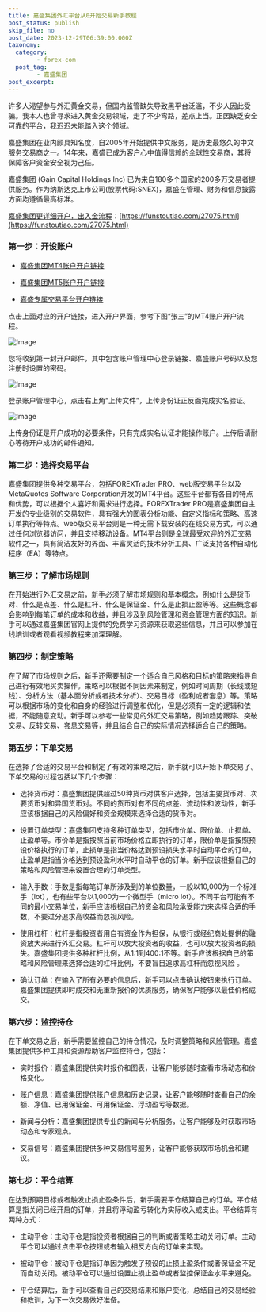 ```yaml
---
title: 嘉盛集团外汇平台从0开始交易新手教程
post_status: publish
skip_file: no
post_date: 2023-12-29T06:39:00.000Z
taxonomy:
  category:
        - forex-com
  post_tag:
        - 嘉盛集团
post_excerpt: 
---
```

许多人渴望参与外汇黄金交易，但国内监管缺失导致黑平台泛滥，不少人因此受骗。我本人也曾寻求进入黄金交易领域，走了不少弯路，差点上当。正因缺乏安全可靠的平台，我迟迟未能踏入这个领域。

嘉盛集团在业内颇具知名度，自2005年开始提供中文服务，是历史最悠久的中文服务交易商之一。14年来，嘉盛已成为客户心中值得信赖的全球性交易商，其将保障客户资金安全视为己任。

嘉盛集团 (Gain Capital Holdings Inc) 已为来自180多个国家的200多万交易者提供服务。作为纳斯达克上市公司(股票代码:SNEX)，嘉盛在管理、财务和信息披露方面均遵循最高标准。

[嘉盛集团更详细开户，出入金流程](https://funstoutiao.com/27075.html)：[https://funstoutiao.com/27075.html](https://funstoutiao.com/27075.html)

### 第一步：开设账户

* [嘉盛集团MT4账户开户链接](https://s.ssgg.net/jsmt4)

* [嘉盛集团MT5账户开户链接](https://s.ssgg.net/jsmt5)

* [嘉盛专属交易平台开户链接](https://s.ssgg.net/js)

点击上面对应的开户链接，进入开户界面，参考下图“张三”的MT4账户开户流程。

![Image](https://prod-files-secure.s3.us-west-2.amazonaws.com/39ed1227-6d7d-4570-be36-9ccd4a2c4241/7a167aea-686b-400d-af59-4e18eb607a40/640.png?X-Amz-Algorithm=AWS4-HMAC-SHA256&X-Amz-Content-Sha256=UNSIGNED-PAYLOAD&X-Amz-Credential=ASIAZI2LB466TBNFEQ2E%2F20250413%2Fus-west-2%2Fs3%2Faws4_request&X-Amz-Date=20250413T101309Z&X-Amz-Expires=3600&X-Amz-Security-Token=IQoJb3JpZ2luX2VjEHIaCXVzLXdlc3QtMiJHMEUCIQDkrcl%2FMDanAm7RvNfbbc%2BW43Zd9YZbnyyTuYc8h78MFQIgXshWSvjLAk%2BknSAFVV7CoqWgcCp6ICAi3pwPTpl6kE0qiAQI6%2F%2F%2F%2F%2F%2F%2F%2F%2F%2F%2FARAAGgw2Mzc0MjMxODM4MDUiDGWiylBOvK0vvrscFyrcA%2Flj97FgqcgheeFUYNLQxmEafUFQNkK9sgSaLEOdrBX1iua18EGrYzvDI2Nwt6AdcLhPcmPzyUQw3FeGwgfJ6oTCZu3ESzoeg4aesA0hZXelN7XkZBc4zfVHrSWn%2BAGdkBIjpFHeq3PrQ%2BsZoMuqhd8Yq%2BjCheBP00iJtDt0YFWKyGlQFLgUnATeJBhgWELq6OCFj5q0LXewOZ2PllInBtafeMCuq05RexwLV8UNqB%2Bmlob7ji%2FEnV0fq5c6C1CEsNHeYUX7Z6rdBBx92%2BKQYhXryEj8mGd00INS3kDzf2FJIINqayvyClJREBM1D2w3jeU%2Fl%2BtpS4bqo5%2F6B%2BFz%2FwgklDVJlpLCkHwNVwplSNZ6ii4v9OV9%2B4jhyYt5ICcxr87e7vpEW7CKjF5l8NAPhkeFtpb2T0e%2BBmz2YpCMhsAqvEFsPNEFPh7sR8rbAD0V8qQ%2BTX81thSjbn0Ql0PJZpeM%2FapGb4DkIes0suyNUQclyPjfbIhu0DBIvbCgSoN8ngCo%2BEaGeusXcIV3LaTwOVFVDQAMDVVLLxsaKyrgINY6G7mmU7ddhiKOgROc3O6dRPDuAg1%2F8PmPiVxSsVv0GtX1h1DGjcCYRn8sedsMZjMcHOkC6T4JasES48l3MPSH7r8GOqUBnTRde3zUbCJMwHwIBOqBXV6kMwBQ%2Fn3X6JPGgT%2Fg5j%2BH5vEtzGuu2mx2xDF7P4WZRJ1AUrPgGcD6ZZ35qc%2BD0rOGtP7y59rHy114r2tNg%2BekZ1kKEA657ypDeINI9cgThIrwFDCBFgvZCaZwCue6k0n7ET69OVQmdHsh4qeHx3CZNRfpvObdAKMO0g74vICnyj4TJif1sm9dyOFPQ4f6EP1PrJ9m&X-Amz-Signature=bd2cd5beac2b88669d18873830d0c4b2423ecc2bb577522e3978410ea793db73&X-Amz-SignedHeaders=host&x-id=GetObject)

您将收到第一封开户邮件，其中包含账户管理中心登录链接、嘉盛账户号码以及您注册时设置的密码。

![Image](https://prod-files-secure.s3.us-west-2.amazonaws.com/39ed1227-6d7d-4570-be36-9ccd4a2c4241/eaa1c6b3-2877-4284-a0e1-530e222c27fb/image.png?X-Amz-Algorithm=AWS4-HMAC-SHA256&X-Amz-Content-Sha256=UNSIGNED-PAYLOAD&X-Amz-Credential=ASIAZI2LB466TBNFEQ2E%2F20250413%2Fus-west-2%2Fs3%2Faws4_request&X-Amz-Date=20250413T101309Z&X-Amz-Expires=3600&X-Amz-Security-Token=IQoJb3JpZ2luX2VjEHIaCXVzLXdlc3QtMiJHMEUCIQDkrcl%2FMDanAm7RvNfbbc%2BW43Zd9YZbnyyTuYc8h78MFQIgXshWSvjLAk%2BknSAFVV7CoqWgcCp6ICAi3pwPTpl6kE0qiAQI6%2F%2F%2F%2F%2F%2F%2F%2F%2F%2F%2FARAAGgw2Mzc0MjMxODM4MDUiDGWiylBOvK0vvrscFyrcA%2Flj97FgqcgheeFUYNLQxmEafUFQNkK9sgSaLEOdrBX1iua18EGrYzvDI2Nwt6AdcLhPcmPzyUQw3FeGwgfJ6oTCZu3ESzoeg4aesA0hZXelN7XkZBc4zfVHrSWn%2BAGdkBIjpFHeq3PrQ%2BsZoMuqhd8Yq%2BjCheBP00iJtDt0YFWKyGlQFLgUnATeJBhgWELq6OCFj5q0LXewOZ2PllInBtafeMCuq05RexwLV8UNqB%2Bmlob7ji%2FEnV0fq5c6C1CEsNHeYUX7Z6rdBBx92%2BKQYhXryEj8mGd00INS3kDzf2FJIINqayvyClJREBM1D2w3jeU%2Fl%2BtpS4bqo5%2F6B%2BFz%2FwgklDVJlpLCkHwNVwplSNZ6ii4v9OV9%2B4jhyYt5ICcxr87e7vpEW7CKjF5l8NAPhkeFtpb2T0e%2BBmz2YpCMhsAqvEFsPNEFPh7sR8rbAD0V8qQ%2BTX81thSjbn0Ql0PJZpeM%2FapGb4DkIes0suyNUQclyPjfbIhu0DBIvbCgSoN8ngCo%2BEaGeusXcIV3LaTwOVFVDQAMDVVLLxsaKyrgINY6G7mmU7ddhiKOgROc3O6dRPDuAg1%2F8PmPiVxSsVv0GtX1h1DGjcCYRn8sedsMZjMcHOkC6T4JasES48l3MPSH7r8GOqUBnTRde3zUbCJMwHwIBOqBXV6kMwBQ%2Fn3X6JPGgT%2Fg5j%2BH5vEtzGuu2mx2xDF7P4WZRJ1AUrPgGcD6ZZ35qc%2BD0rOGtP7y59rHy114r2tNg%2BekZ1kKEA657ypDeINI9cgThIrwFDCBFgvZCaZwCue6k0n7ET69OVQmdHsh4qeHx3CZNRfpvObdAKMO0g74vICnyj4TJif1sm9dyOFPQ4f6EP1PrJ9m&X-Amz-Signature=089929f07b1cb3356e13a1fb548f5a21aa0787b5a5748a0e6107d49cf13bf81a&X-Amz-SignedHeaders=host&x-id=GetObject)

登录账户管理中心，点击右上角“上传文件”，上传身份证正反面完成实名验证。

![Image](https://prod-files-secure.s3.us-west-2.amazonaws.com/39ed1227-6d7d-4570-be36-9ccd4a2c4241/54090639-09fc-46b4-a135-e0289f707147/image.png?X-Amz-Algorithm=AWS4-HMAC-SHA256&X-Amz-Content-Sha256=UNSIGNED-PAYLOAD&X-Amz-Credential=ASIAZI2LB466TBNFEQ2E%2F20250413%2Fus-west-2%2Fs3%2Faws4_request&X-Amz-Date=20250413T101309Z&X-Amz-Expires=3600&X-Amz-Security-Token=IQoJb3JpZ2luX2VjEHIaCXVzLXdlc3QtMiJHMEUCIQDkrcl%2FMDanAm7RvNfbbc%2BW43Zd9YZbnyyTuYc8h78MFQIgXshWSvjLAk%2BknSAFVV7CoqWgcCp6ICAi3pwPTpl6kE0qiAQI6%2F%2F%2F%2F%2F%2F%2F%2F%2F%2F%2FARAAGgw2Mzc0MjMxODM4MDUiDGWiylBOvK0vvrscFyrcA%2Flj97FgqcgheeFUYNLQxmEafUFQNkK9sgSaLEOdrBX1iua18EGrYzvDI2Nwt6AdcLhPcmPzyUQw3FeGwgfJ6oTCZu3ESzoeg4aesA0hZXelN7XkZBc4zfVHrSWn%2BAGdkBIjpFHeq3PrQ%2BsZoMuqhd8Yq%2BjCheBP00iJtDt0YFWKyGlQFLgUnATeJBhgWELq6OCFj5q0LXewOZ2PllInBtafeMCuq05RexwLV8UNqB%2Bmlob7ji%2FEnV0fq5c6C1CEsNHeYUX7Z6rdBBx92%2BKQYhXryEj8mGd00INS3kDzf2FJIINqayvyClJREBM1D2w3jeU%2Fl%2BtpS4bqo5%2F6B%2BFz%2FwgklDVJlpLCkHwNVwplSNZ6ii4v9OV9%2B4jhyYt5ICcxr87e7vpEW7CKjF5l8NAPhkeFtpb2T0e%2BBmz2YpCMhsAqvEFsPNEFPh7sR8rbAD0V8qQ%2BTX81thSjbn0Ql0PJZpeM%2FapGb4DkIes0suyNUQclyPjfbIhu0DBIvbCgSoN8ngCo%2BEaGeusXcIV3LaTwOVFVDQAMDVVLLxsaKyrgINY6G7mmU7ddhiKOgROc3O6dRPDuAg1%2F8PmPiVxSsVv0GtX1h1DGjcCYRn8sedsMZjMcHOkC6T4JasES48l3MPSH7r8GOqUBnTRde3zUbCJMwHwIBOqBXV6kMwBQ%2Fn3X6JPGgT%2Fg5j%2BH5vEtzGuu2mx2xDF7P4WZRJ1AUrPgGcD6ZZ35qc%2BD0rOGtP7y59rHy114r2tNg%2BekZ1kKEA657ypDeINI9cgThIrwFDCBFgvZCaZwCue6k0n7ET69OVQmdHsh4qeHx3CZNRfpvObdAKMO0g74vICnyj4TJif1sm9dyOFPQ4f6EP1PrJ9m&X-Amz-Signature=7d9881a02376023c4db1b0b6f0dbfae99defe5ece85f813ee68d76bdeda9f92b&X-Amz-SignedHeaders=host&x-id=GetObject)

上传身份证是开户成功的必要条件，只有完成实名认证才能操作账户。上传后请耐心等待开户成功的邮件通知。

### 第二步：选择交易平台

嘉盛集团提供多种交易平台，包括FOREXTrader PRO、web版交易平台以及MetaQuotes Software Corporation开发的MT4平台。这些平台都有各自的特点和优势，可以根据个人喜好和需求进行选择。FOREXTrader PRO是嘉盛集团自主开发的专业级别的交易软件，具有强大的图表分析功能、自定义指标和策略、高速订单执行等特点。web版交易平台则是一种无需下载安装的在线交易方式，可以通过任何浏览器访问，并且支持移动设备。MT4平台则是全球最受欢迎的外汇交易软件之一，具有简洁友好的界面、丰富灵活的技术分析工具、广泛支持各种自动化程序（EA）等特点。

### 第三步：了解市场规则

在开始进行外汇交易之前，新手必须了解市场规则和基本概念，例如什么是货币对、什么是点差、什么是杠杆、什么是保证金、什么是止损止盈等等。这些概念都会影响到每笔订单的成本和收益，并且涉及到风险管理和资金管理方面的知识。新手可以通过嘉盛集团官网上提供的免费学习资源来获取这些信息，并且可以参加在线培训或者观看视频教程来加深理解。

### 第四步：制定策略

在了解了市场规则之后，新手还需要制定一个适合自己风格和目标的策略来指导自己进行有效地买卖操作。策略可以根据不同因素来制定，例如时间周期（长线或短线）、分析方法（基本面分析或者技术分析）、交易目标（盈利或者套息）等。策略可以根据市场的变化和自身的经验进行调整和优化，但是必须有一定的逻辑和依据，不能随意变动。新手可以参考一些常见的外汇交易策略，例如趋势跟踪、突破交易、反转交易、套息交易等，并且结合自己的实际情况选择适合自己的策略。

### 第五步：下单交易

在选择了合适的交易平台和制定了有效的策略之后，新手就可以开始下单交易了。下单交易的过程包括以下几个步骤：

* 选择货币对：嘉盛集团提供超过50种货币对供客户选择，包括主要货币对、次要货币对和异国货币对。不同的货币对有不同的点差、流动性和波动性，新手应该根据自己的风险偏好和资金规模来选择合适的货币对。

* 设置订单类型：嘉盛集团支持多种订单类型，包括市价单、限价单、止损单、止盈单等。市价单是指按照当前市场价格立即执行的订单，限价单是指按照预设价格执行的订单，止损单是指当价格达到预设损失水平时自动平仓的订单，止盈单是指当价格达到预设盈利水平时自动平仓的订单。新手应该根据自己的策略和风险管理来设置合理的订单类型。

* 输入手数：手数是指每笔订单所涉及到的单位数量，一般以10,000为一个标准手（lot），也有些平台以1,000为一个微型手（micro lot）。不同平台可能有不同的最小交易单位，新手应该根据自己的资金和风险承受能力来选择合适的手数，不要过分追求高收益而忽视风险。

* 使用杠杆：杠杆是指投资者用自有资金作为担保，从银行或经纪商处提供的融资放大来进行外汇交易。杠杆可以放大投资者的收益，也可以放大投资者的损失。嘉盛集团提供多种杠杆比例，从1:1到400:1不等。新手应该根据自己的策略和风险管理来选择合适的杠杆比例，不要盲目追求高杠杆而忽视风险 。

* 确认订单：在输入了所有必要的信息后，新手可以点击确认按钮来执行订单。嘉盛集团提供即时成交和无重新报价的优质服务，确保客户能够以最佳价格成交。

### 第六步：监控持仓

在下单交易之后，新手需要监控自己的持仓情况，及时调整策略和风险管理。嘉盛集团提供多种工具和资源帮助客户监控持仓，包括：

* 实时报价：嘉盛集团提供实时报价和图表，让客户能够随时查看市场动态和价格变化。

* 账户信息：嘉盛集团提供账户信息和历史记录，让客户能够随时查看自己的余额、净值、已用保证金、可用保证金、浮动盈亏等数据。

* 新闻与分析：嘉盛集团提供专业的新闻与分析服务，让客户能够及时获取市场动态和专家观点。

* 交易信号：嘉盛集团提供多种交易信号服务，让客户能够获取市场机会和建议。

### 第七步：平仓结算

在达到预期目标或者触发止损止盈条件后，新手需要平仓结算自己的订单。平仓结算是指关闭已经开启的订单，并且将浮动盈亏转化为实际收入或支出。平仓结算有两种方式：

* 主动平仓：主动平仓是指投资者根据自己的判断或者策略主动关闭订单。主动平仓可以通过点击平仓按钮或者输入相反方向的订单来实现。

* 被动平仓：被动平仓是指订单因为触发了预设的止损止盈条件或者保证金不足而自动关闭。被动平仓可以通过设置止损止盈单或者监控保证金水平来避免。

* 平仓结算后，新手可以查看自己的交易结果和账户变化，总结自己的交易经验和教训，为下一次交易做好准备。